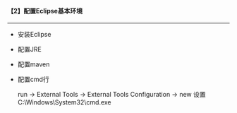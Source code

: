 #### 【2】配置Eclipse基本环境

-----------------------------

* 安装Eclipse

* 配置JRE

* 配置maven

* 配置cmd行

  run -> External Tools -> External Tools Configuration -> new 设置 C:\Windows\System32\cmd.exe

  